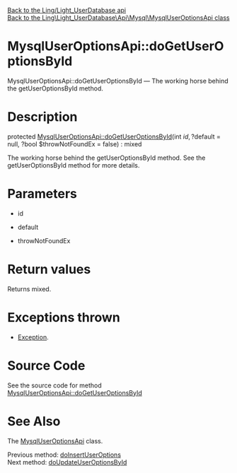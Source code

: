 [Back to the Ling/Light_UserDatabase api](https://github.com/lingtalfi/Light_UserDatabase/blob/master/doc/api/Ling/Light_UserDatabase.md)<br>
[Back to the Ling\Light_UserDatabase\Api\Mysql\MysqlUserOptionsApi class](https://github.com/lingtalfi/Light_UserDatabase/blob/master/doc/api/Ling/Light_UserDatabase/Api/Mysql/MysqlUserOptionsApi.md)


MysqlUserOptionsApi::doGetUserOptionsById
================



MysqlUserOptionsApi::doGetUserOptionsById — The working horse behind the getUserOptionsById method.




Description
================


protected [MysqlUserOptionsApi::doGetUserOptionsById](https://github.com/lingtalfi/Light_UserDatabase/blob/master/doc/api/Ling/Light_UserDatabase/Api/Mysql/MysqlUserOptionsApi/doGetUserOptionsById.md)(int $id, ?$default = null, ?bool $throwNotFoundEx = false) : mixed




The working horse behind the getUserOptionsById method.
See the getUserOptionsById method for more details.




Parameters
================


- id

    

- default

    

- throwNotFoundEx

    


Return values
================

Returns mixed.


Exceptions thrown
================

- [Exception](http://php.net/manual/en/class.exception.php).&nbsp;







Source Code
===========
See the source code for method [MysqlUserOptionsApi::doGetUserOptionsById](https://github.com/lingtalfi/Light_UserDatabase/blob/master/Api/Mysql/MysqlUserOptionsApi.php#L158-L172)


See Also
================

The [MysqlUserOptionsApi](https://github.com/lingtalfi/Light_UserDatabase/blob/master/doc/api/Ling/Light_UserDatabase/Api/Mysql/MysqlUserOptionsApi.md) class.

Previous method: [doInsertUserOptions](https://github.com/lingtalfi/Light_UserDatabase/blob/master/doc/api/Ling/Light_UserDatabase/Api/Mysql/MysqlUserOptionsApi/doInsertUserOptions.md)<br>Next method: [doUpdateUserOptionsById](https://github.com/lingtalfi/Light_UserDatabase/blob/master/doc/api/Ling/Light_UserDatabase/Api/Mysql/MysqlUserOptionsApi/doUpdateUserOptionsById.md)<br>

